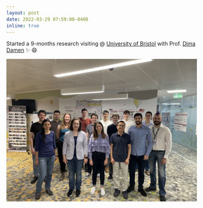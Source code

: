 ```yaml
---
layout: post
date: 2022-03-29 07:59:00-0400
inline: true
---
```


Started a 9-months research visiting @ [University of Bristol](https://www.bristol.ac.uk/) with Prof. [Dima Damen](http://people.cs.bris.ac.uk/~damen//) :sparkles: :smile:

<img src="/assets/img/bristol.jpg" alt="me_bair" style="width:500px;height:auto;">
